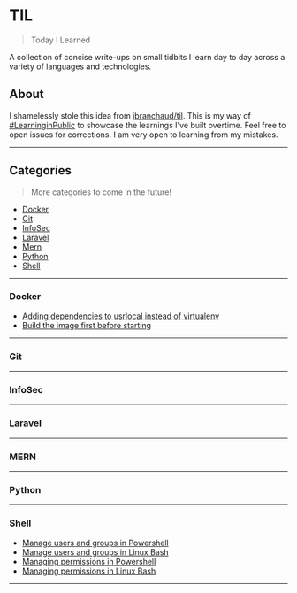 # TIL
> Today I Learned

A collection of concise write-ups on small tidbits I learn day to day across a variety of languages and technologies. 

## About
I shamelessly stole this idea from [jbranchaud/til](github.com/jbranchaud/til). This is my way of [#LearninginPublic](https://www.swyx.io/learn-in-public/) to showcase the learnings I've built overtime. Feel free to open issues for corrections. I am very open to learning from my mistakes.

---
## Categories
> More categories to come in the future!

- [Docker](#docker)
- [Git](#git)
- [InfoSec](#infosec)
- [Laravel](#laravel)
- [Mern](#mern)
- [Python](#python)
- [Shell](#shell)

---
### Docker
- [Adding dependencies to usrlocal instead of virtualenv](/Docker/adding-dependencies-to-usrlocal-instead-of-virtualenv.md)
- [Build the image first before starting](/Docker/build-first-before-up.md)
---
### Git

---
### InfoSec

---
### Laravel

---
### MERN

---
### Python

---
### Shell
* [Manage users and groups in Powershell](manage-users-and-groups-in-windows-powershell.md)
* [Manage users and groups in Linux Bash](manage-users-and-groups-in-linux-bash.md)
* [Managing permissions in Powershell](permissions-in-windows-powershell.md)
* [Managing permissions in Linux Bash](permissions-in-linux-bash.md)
---


